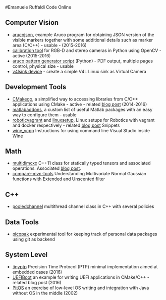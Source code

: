 
#Emanuele Ruffaldi Code Online

## Computer Vision
* [arucojson](https://github.com/eruffaldi/arucojson),  example Aruco program for obtaining JSON version of the visible markers together with some additional details such as marker area (C/C++) - usable - (2015-2016)
* [calibration tool](https://github.com/eruffaldi/stereocalib) for RGB-D and stereo cameras in Python using OpenCV - active (2015-2016)
* [aruco pattern generator script](https://gist.github.com/eruffaldi/1e95c5fef80c0feda105) (Python) - PDF output, multiple pages control, physical size - usable
* [v4lsink device](https://github.com/eruffaldi/v4l2loopback_cpp) - create a simple V4L Linux sink as Virtual Camera

## Development Tools

* [CMakego](https://github.com/eruffaldi/cmakego), a simplified way to accessing libraries from C/C++ applications using CMake - active - related [blog post](http://teslacore.blogspot.it/2014/08/simpler-access-to-external-libraries-in.html) (2014-2016)
* [matlabaddons](https://github.com/eruffaldi/matlabaddons), a custom list of useful Matlab packages with an easy way to configure them - usable 
* [roboticvagrant](https://github.com/eruffaldi/roboticvagrant) and [linuxsetup](https://github.com/eruffaldi/linuxsetup), Linux setups for Robotics with vagrant and docker respectively - related [blog post](http://teslacore.blogspot.it/2015/01/packaging-your-robotic-vm-with-vagrant.html)
Snippets
* [wine_vcpp](https://github.com/eruffaldi/wine_vcpp) Instructions for using command line Visual Studio inside Wine

## Math
 
* [multidimcxx](https://github.com/eruffaldi/multidimcxx) C++11 class for statically typed tensors and associated operations. Associated [blog post](https://github.com/eruffaldi/multidimcxx).
* [compare-mvn-tools](https://github.com/eruffaldi/compare-mvn-transform) Understanding Multivariate Normal Gaussian functions with Extended and Unscented filter

## C++

* [pooledchannel](https://github.com/eruffaldi/pooledchannel) multithread channel class in C++ with several policies

## Data Tools

* [picopak](https://github.com/eruffaldi/picopak) experimental tool for keeping track of personal data packages using git as backend

## System Level

* [tinyptp](https://github.com/eruffaldi/tinyptp) Precision Time Protocol (PTP) minimal implementation aimed at embedded cases (2016)
* [UEFIBoot](https://github.com/eruffaldi/uefiboot) an example for writing UEFI applications in CMake/C++ - related blog post (2016)
* [PitOS](http://teslacore.blogspot.it/2016/02/starting-with-uefi-with-cmake-and.html) an exercise of low-level OS writing and integration with Java without OS in the middle (2002)
